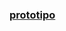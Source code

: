 ### [prototipo](https://www.figma.com/proto/STPfMCYCUoWzJ7lzGfkfja/conecta-vidas?node-id=143-38&p=f&t=kp7Mmu6wzfbf8TX2-1&scaling=scale-down&content-scaling=fixed&page-id=0%3A1&starting-point-node-id=143%3A38)
